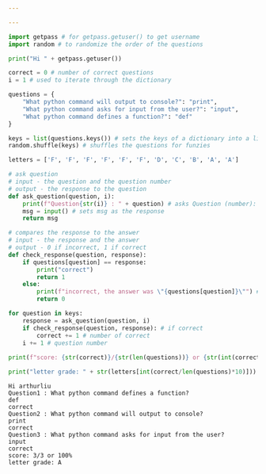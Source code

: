 ```yaml
---

---
```


```python
import getpass # for getpass.getuser() to get username
import random # to randomize the order of the questions

print("Hi " + getpass.getuser()) 

correct = 0 # number of correct questions
i = 1 # used to iterate through the dictionary

questions = {
    "What python command will output to console?": "print",
    "What python command asks for input from the user?": "input",
    "What python command defines a function?": "def"
}

keys = list(questions.keys()) # sets the keys of a dictionary into a list
random.shuffle(keys) # shuffles the questions for funzies

letters = ['F', 'F', 'F', 'F', 'F', 'F', 'D', 'C', 'B', 'A', 'A']

# ask question
# input - the question and the question number
# output - the response to the question
def ask_question(question, i):
    print(f"Question{str(i)} : " + question) # asks Question (number): question
    msg = input() # sets msg as the response
    return msg

# compares the response to the answer
# input - the response and the answer
# output - 0 if incorrect, 1 if correct
def check_response(question, response):
    if questions[question] == response:
        print("correct")
        return 1
    else:
        print(f"incorrect, the answer was \"{questions[question]}\"") # gives user the answer
        return 0

for question in keys:
    response = ask_question(question, i)
    if check_response(question, response): # if correct
        correct += 1 # number of correct
    i += 1 # question number
    
print(f"score: {str(correct)}/{str(len(questions))} or {str(int(correct/len(questions)*100))}%") # correct / number of questions

print("letter grade: " + str(letters[int(correct/len(questions)*10)]))
```

    Hi arthurliu
    Question1 : What python command defines a function?
    def
    correct
    Question2 : What python command will output to console?
    print
    correct
    Question3 : What python command asks for input from the user?
    input
    correct
    score: 3/3 or 100%
    letter grade: A



```python

```
